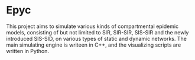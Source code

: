 # Epyc
This project aims to simulate various kinds of compartmental epidemic models, consisting of but not limited to SIR, SIR-SIR, SIS-SIR and the newly introduced SIS-SID, on various types of static and dynamic networks.
The main simulating engine is writeen in C++, and the visualizing scripts are written in Python.
